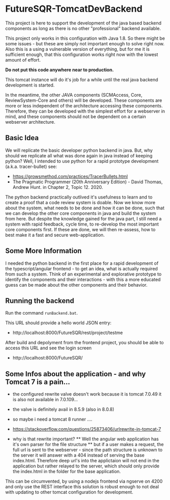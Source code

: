 # FutureSQR-TomcatDevBackend

This project is here to support the development of the java based backend components as long as there is 
no other "professional" backend available.

This project only works in this configuration with Java 1.8. So there might be some issues - but these are 
simply not important enough to solve right now. Also this is a using a vulnerable version of everything, but
for me it is sufficient enough, that this configuration works right now with the lowest amount of effort. 

**Do not put this code anywhere near to production.**

This tomcat instance will do it's job for a while until the real java backend development is started.

In the meantime, the other JAVA components (SCMAccess, Core, ReviewSystem-Core and others) will be developed.
These components are more or less independent of the architecture accessing these components. Therefore, they
can be developed with the simplest effort for a webserver in mind, and these components should not be dependent
on a certain webserver architecture.

## Basic Idea

We will replicate the basic developer python backend in java. But, why should we replicate all what was done 
again in java instead of keeping python? Well, I intended to use python for a rapid prototype development 
(a.k.a. tracer-bullet) see:  

* https://growsmethod.com/practices/TracerBullets.html 
* The Pragmatic Programmer (20th Anniversary Edition) - David Thomas, Andrew Hunt. in Chapter 2, Topic 12. 2020.

The python backend practically outlived it's usefulness to learn and to create a proof that a code review 
system is doable. Now we know more about the system, what needs to be done and how it can be done, such that 
we can develop the other core components in java and build the system from here. But despite the knowledge
gained for the java part, I still need a system with rapid feedback, cycle time, to re-develop the most
important core components first. If these are done, we will then re-assess, how to best make it a fast and 
secure web-application.

## Some More Information

I needed the python backend in the first place for a rapid development of the typescript/angular frontend - 
to get an idea, what is actually required from such a system. Think of an experimental and explorative 
prototype to identify the components and their interactions - with this a more educated guess can be made 
about the other components and their behavior.

## Running the backend

Run the command ```runBackend.bat```.

This URL should provide a hello world JSON entry: 

* http://localhost:8000/FutureSQR/rest/project/testme

After build and depolyment from the frontend project, you should be able to access this URL and see the login screen 

* http://localhost:8000/FutureSQR/


## Some Infos about the application - and why Tomcat 7 is a pain...

* the configured rewrite valve doesn't work because it is tomcat 7.0.49 it is also not available in 7.0.109...
* the valve is definitely avail in 8.5.9 (also in 8.0.8)
* so maybe i need a tomcat 8 runner ....
* https://stackoverflow.com/questions/25873406/urlrewrite-in-tomcat-7

* why is that rewrite important?
** Well the angular web application has it's own parser for the file structure
** but if a user makes a request, the full url is sent to the webserver - since the path structure is unknown to the server it will answer with a 404 instead of serving the base index.html. Therefore deep url's into the applictaion will not end in the application but rather relayed to the server, which should only provide the index.html in the folder for the base application.



This can be circumvented, by using a nodejs frontend via ngserve on 4200 and only use the REST interface this solution is robust enough to not deal with updating to other tomcat configuration for development.